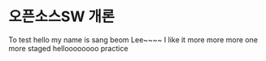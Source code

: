 # 오픈소스SW 개론
To test <git pull>
hello
my
name 
is
sang
beom
Lee~~~~
I like it
more
more more one more
staged
helloooooooo
practice
